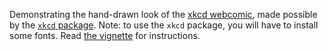 Demonstrating the hand-drawn look of the [xkcd webcomic](http://xkcd.com), made possible by the [`xkcd` package](http://xkcd.r-forge.r-project.org). Note: to use the `xkcd` package, you will have to install some fonts. Read [the vignette](http://cran.r-project.org/web/packages/xkcd/vignettes/xkcd-intro.pdf) for instructions.